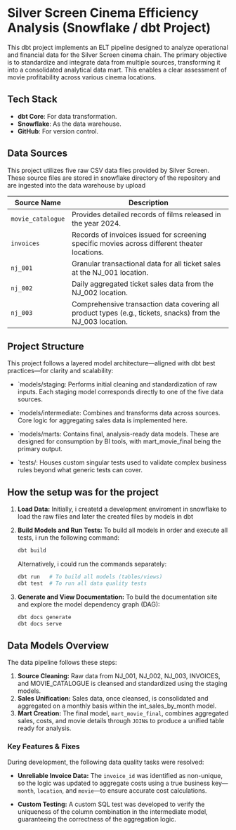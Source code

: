 # Silver Screen Cinema Efficiency Analysis (Snowflake / dbt Project)

This dbt project implements an ELT pipeline designed to analyze operational and financial data for the Silver Screen cinema chain. The primary objective is to standardize and integrate data from multiple sources, transforming it into a consolidated analytical data mart. This enables a clear assessment of movie profitability across various cinema locations.

## Tech Stack
* **dbt Core**: For data transformation.
* **Snowflake**: As the data warehouse.
* **GitHub**: For version control.

## Data Sources
This project utilizes five raw CSV data files provided by Silver Screen. These source files are stored in snowflake directory of the repository and are ingested into the data warehouse by upload

| Source Name       | Description                                                                 |
|-------------------|-----------------------------------------------------------------------------|
| `movie_catalogue` | Provides detailed records of films released in the year 2024.                |
| `invoices`        | Records of invoices issued for screening specific movies across different theater locations.    |
| `nj_001`          | Granular transactional data for all ticket sales at the NJ_001 location.        |
| `nj_002`          | Daily aggregated ticket sales data from the NJ_002 location.                     |
| `nj_003`          | Comprehensive transaction data covering all product types (e.g., tickets, snacks) from the NJ_003 location. |

## Project Structure
This project follows a layered model architecture—aligned with dbt best practices—for clarity and scalability:

* `models/staging: Performs initial cleaning and standardization of raw inputs. Each staging model corresponds directly to one of the five data sources.

* `models/intermediate: Combines and transforms data across sources. Core logic for aggregating sales data is implemented here.

* `models/marts: Contains final, analysis-ready data models. These are designed for consumption by BI tools, with mart_movie_final being the primary output.

* `tests/: Houses custom singular tests used to validate complex business rules beyond what generic tests can cover.

## How the setup was for the project


1.  **Load  Data:**
   Initially, i createtd a development enviroment in snowflake to load the raw files and later the created files by models in dbt


2.  **Build Models and Run Tests:**
    To build all models in order and execute all tests, i run the following command:
    ```bash
    dbt build
    ```
    Alternatively, i could run the commands separately:
    ```bash
    dbt run   # To build all models (tables/views)
    dbt test  # To run all data quality tests
    ```

3.  **Generate and View Documentation:**
    To build the documentation site and explore the model dependency graph (DAG):
    ```bash
    dbt docs generate
    dbt docs serve
    ```

## Data Models Overview
The data pipeline follows these steps:

1.  **Source Cleaning:** Raw data from NJ_001, NJ_002, NJ_003, INVOICES, and MOVIE_CATALOGUE is cleansed and standardized using the staging models.
2.  **Sales Unification:** Sales data, once cleansed, is consolidated and aggregated on a monthly basis within the int_sales_by_month model.
3.  **Mart Creation:** The final model, `mart_movie_final`, combines aggregated sales, costs, and movie details through `JOIN`s to produce a unified table ready for analysis.


### Key Features & Fixes
During development, the following data quality tasks were resolved:
* **Unreliable Invoice Data:** The `invoice_id` was identified as non-unique, so the logic was updated to aggregate costs using a true business key—`month`, `location`, and `movie`—to ensure accurate cost calculations.

* **Custom Testing:** A custom SQL test was developed to verify the uniqueness of the column combination in the intermediate model, guaranteeing the correctness of the aggregation logic.
